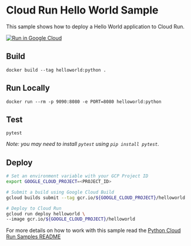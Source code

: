 # Cloud Run Hello World Sample

This sample shows how to deploy a Hello World application to Cloud Run.

[![Run in Google Cloud][run_img]][run_link]

[run_img]: https://storage.googleapis.com/cloudrun/button.svg
[run_link]: https://console.cloud.google.com/cloudshell/editor?shellonly=true&cloudshell_image=gcr.io/cloudrun/button&cloudshell_git_repo=https://github.com/shivpj/firestore

## Build

```
docker build --tag helloworld:python .
```

## Run Locally

```
docker run --rm -p 9090:8080 -e PORT=8080 helloworld:python
```

## Test

```
pytest
```

_Note: you may need to install `pytest` using `pip install pytest`._

## Deploy

```sh
# Set an environment variable with your GCP Project ID
export GOOGLE_CLOUD_PROJECT=<PROJECT_ID>

# Submit a build using Google Cloud Build
gcloud builds submit --tag gcr.io/${GOOGLE_CLOUD_PROJECT}/helloworld

# Deploy to Cloud Run
gcloud run deploy helloworld \
--image gcr.io/${GOOGLE_CLOUD_PROJECT}/helloworld
```


For more details on how to work with this sample read the [Python Cloud Run Samples README](https://github.com/GoogleCloudPlatform/python-docs-samples/tree/master/run)
